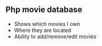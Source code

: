 ## Php movie database
- Shows which movies I own
- Where they are located
- Ability to add/remove/edit movies
